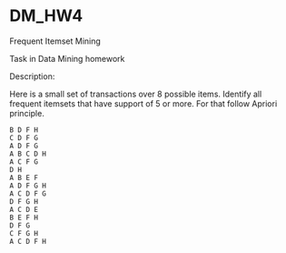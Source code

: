# DM_HW4
Frequent Itemset Mining

Task in Data Mining homework

Description:

Here is a small set of transactions over 8 possible items. Identify all frequent itemsets that have support of 5 or more. For that follow Apriori principle. 
```
B D F H
C D F G
A D F G
A B C D H
A C F G
D H
A B E F
A D F G H
A C D F G
D F G H
A C D E
B E F H
D F G
C F G H
A C D F H
```
